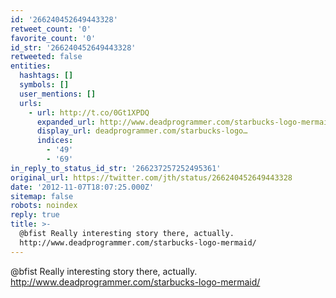 ```yaml
---
id: '266240452649443328'
retweet_count: '0'
favorite_count: '0'
id_str: '266240452649443328'
retweeted: false
entities:
  hashtags: []
  symbols: []
  user_mentions: []
  urls:
    - url: http://t.co/0Gt1XPDQ
      expanded_url: http://www.deadprogrammer.com/starbucks-logo-mermaid/
      display_url: deadprogrammer.com/starbucks-logo…
      indices:
        - '49'
        - '69'
in_reply_to_status_id_str: '266237257252495361'
original_url: https://twitter.com/jth/status/266240452649443328
date: '2012-11-07T18:07:25.000Z'
sitemap: false
robots: noindex
reply: true
title: >-
  @bfist Really interesting story there, actually.
  http://www.deadprogrammer.com/starbucks-logo-mermaid/
---
```


@bfist Really interesting story there, actually. http://www.deadprogrammer.com/starbucks-logo-mermaid/